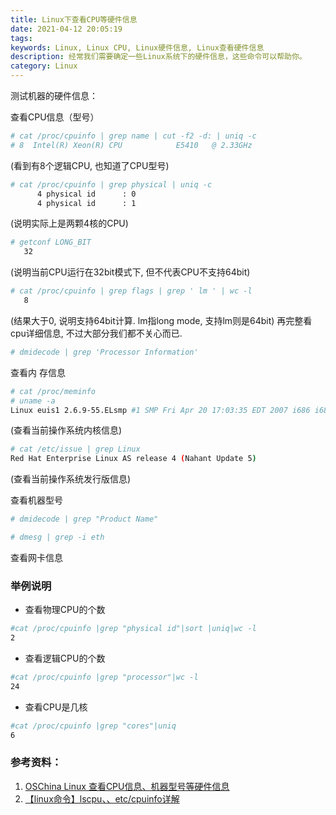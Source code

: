 ```yaml
---
title: Linux下查看CPU等硬件信息
date: 2021-04-12 20:05:19
tags:
keywords: Linux, Linux CPU, Linux硬件信息, Linux查看硬件信息
description: 经常我们需要确定一些Linux系统下的硬件信息，这些命令可以帮助你。
category: Linux
---
```


测试机器的硬件信息： 

查看CPU信息（型号） 
```sh
# cat /proc/cpuinfo | grep name | cut -f2 -d: | uniq -c 
# 8  Intel(R) Xeon(R) CPU            E5410   @ 2.33GHz 
```
(看到有8个逻辑CPU, 也知道了CPU型号) 

```sh
# cat /proc/cpuinfo | grep physical | uniq -c 
      4 physical id      : 0 
      4 physical id      : 1 
```
(说明实际上是两颗4核的CPU) 

```sh
# getconf LONG_BIT 
   32 
```
(说明当前CPU运行在32bit模式下, 但不代表CPU不支持64bit) 

```sh
# cat /proc/cpuinfo | grep flags | grep ' lm ' | wc -l 
   8 
```
(结果大于0, 说明支持64bit计算. lm指long mode, 支持lm则是64bit) 
再完整看cpu详细信息, 不过大部分我们都不关心而已. 

```sh
# dmidecode | grep 'Processor Information' 
```

查看内 存信息 
```sh
# cat /proc/meminfo 
# uname -a 
Linux euis1 2.6.9-55.ELsmp #1 SMP Fri Apr 20 17:03:35 EDT 2007 i686 i686 i386 GNU/Linux 
```
(查看当前操作系统内核信息) 

```sh
# cat /etc/issue | grep Linux 
Red Hat Enterprise Linux AS release 4 (Nahant Update 5) 
```
(查看当前操作系统发行版信息) 

查看机器型号 
```sh
# dmidecode | grep "Product Name"  
```

```sh
# dmesg | grep -i eth
```
查看网卡信息 

### 举例说明
- 查看物理CPU的个数
```sh
#cat /proc/cpuinfo |grep "physical id"|sort |uniq|wc -l 
2 
```
- 查看逻辑CPU的个数
```sh
#cat /proc/cpuinfo |grep "processor"|wc -l 
24 
```

- 查看CPU是几核
```sh
#cat /proc/cpuinfo |grep "cores"|uniq 
6 
```

### 参考资料：
1. [OSChina Linux 查看CPU信息、机器型号等硬件信息](http://www.oschina.net/question/12_30886?sort=time)
2. [【linux命令】lscpu、、etc/cpuinfo详解](http://www.cnblogs.com/mengwenlu/p/4791227.html)